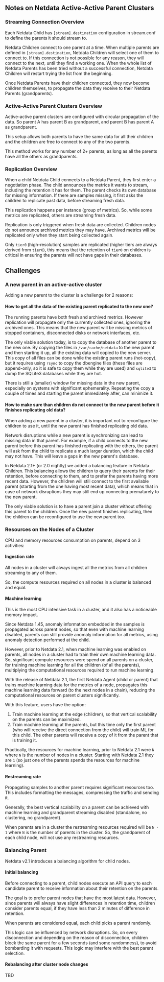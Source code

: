 ## Notes on Netdata Active-Active Parent Clusters

### Streaming Connection Overview

Each Netdata Child has `[stream].destination` configuration in stream.conf to define the parents it should stream to.

Netdata Children connect to one parent at a time. When multiple parents are defined in `[stream].destination`, Netdata Children will select one of them to connect to. If this connection is not possible for any reason, they will connect to the next, until they find a working one. When the whole list of Netdata Parents has been tried without a successful connection, Netdata Children will restart trying the list from the beginning.

Once Netdata Parents have their children connected, they now become children themselves, to propagate the data they receive to their Netdata Parents (grandparents).

### Active-Active Parent Clusters Overview

Active-active parent clusters are configured with circular propagation of the data. So parent A has parent B as grandparent, and parent B has parent A as grandparent.

This setup allows both parents to have the same data for all their children and the children are free to connect to any of the two parents.

This method works for any number of 2+ parents, as long as all the parents have all the others as grandparents.

### Replication Overview

When a child Netdata Child connects to a Netdata Parent, they first enter a negotiation phase. The child announces the metrics it wants to stream, including the retention it has for them. The parent checks its own database for missing information. If there are samples missing, it first asks the children to replicate past data, before streaming fresh data.

This replication happens per instance (group of metrics). So, while some metrics are replicated, others are streaming fresh data.

Replication is only triggered when fresh data are collected. Children nodes do not announce archived metrics they may have. Archived metrics will be replicated only when they start being collected again.

Only `tier0` (high-resolution) samples are replicated (higher tiers are always derived from `tier0`), this means that the retention of `tier0` on children is critical in ensuring the parents will not have gaps in their databases.

## Challenges

### A new parent in an active-active cluster

Adding a new parent to the cluster is a challenge for 2 reasons:

#### How to get all the data of the existing parent replicated to the new one?

The running parents have both fresh and archived metrics. However replication will propagate only the currently collected ones, ignoring the archived ones. This means that the new parent will be missing metrics of stopped containers, disconnected disks or network interfaces, etc.

The only viable solution today, is to copy the database of another parent to the new one. By copying the files in `/var/cache/netdata` to the new parent and then starting it up, all the existing data will copied to the new server. This copy of all files can be done while the existing parent runs (hot-copy), but it requires using `rsync` to copy the dbengine files (these files are append-only, so it is safe to copy them while they are used) and `sqlite3` to dump the SQLite3 databases while they are hot.

There is still a (smaller) window for missing data in the new parent, especially on systems with significant ephemerality. Repeating the copy a couple of times and starting the parent immediately after, can minimize it.

####  How to make sure than children do not connect to the new parent before it finishes replicating old data?

When adding a new parent in a cluster, it is important not to reconfigure the children to use it, until the new parent has finished replicating old data.

Network disruptions while a new parent is synchronizing can lead to missing data in that parent. For example, if a child connects to the new parent before this parent has finished replicating with the others, the parent will ask from the child to replicate a much larger duration, which the child may not have. This will leave a gaps in the new parent's database.

In Netdata 2.1+ (or 2.0 nightly) we added a balancing feature in Netdata Children. This balancing allows the children to query their parents for their retention, before connecting to them, and to prefer the parents having more recent data. However, the children will still connect to the first available parent (starting from the one having most recent data), which means that in case of network disruptions they may still end up connecting prematurely to the new parent.

The only viable solution is to have a parent join a cluster without offering this parent to the children. Once the new parent finishes replicating, then the children can be reconfigured to use the new parent too.

### Resources on the Nodes of a Cluster

CPU and memory resources consumption on parents, depend on 3 activities:

#### Ingestion rate

All nodes in a cluster will always ingest all the metrics from all children streaming to any of them.

So, the compute resources required on all nodes in a cluster is balanced and equal.

#### **Machine learning**

This is the most CPU intensive task in a cluster, and it also has a noticeable memory impact.

Since Netdata 1.45, anomaly information embedded in the samples is propagated across parent nodes, so that even with machine learning disabled, parents can still provide anomaly information for all metrics, using anomaly detection performed at the child.

However, prior to Netdata 2.1, when machine learning was enabled on parents, all nodes in a cluster had to train their own machine learning data. So, significant compute resources were spend on all parents on a cluster, for training machine learning for all the children (of all the parents), multiplying the computational resources required to run machine learning.

With the release of Netdata 2.1, the first Netdata Agent (child or parent) that trains machine learning data for the metrics of a node, propagates this machine learning data forward (to the next nodes in a chain), reducing the computational resources on parent clusters significantly.

With this feature, users have the option:

1. Train machine learning at the edge (children), so that vertical scalability on the parents can be maximized.
2. Train machine learning at the parents, but this time only the first parent (who will receive the direct connection from the child) will train ML for this child. The other parents will receive a copy of it from the parent that is training it.

Practically, the resources for machine learning, prior to Netdata 2.1 were `N` where `N` is the number of nodes in a cluster. Starting with Netdata 2.1 they are `1` (so just one of the parents spends the resources for machine learning).

#### Restreaming rate

Propagating samples to another parent requires significant resources too. This includes formatting the messages, compressing the traffic and sending it.

Generally, the best vertical scalability on a parent can be achieved with machine learning and grandparent streaming disabled (standalone, no clustering, no grandparent).

When parents are in a cluster the restreaming resources required will be `N - 1` where `N` is the number of parents in the cluster. So, the grandparent of each child node, will not use any restreaming resources.

### Balancing Parent

Netdata v2.1 introduces a balancing algorithm for child nodes.

#### Initial balancing

Before connecting to a parent, child nodes execute an API query to each candidate parent to receive information about their retention on the parents.

The goal is to prefer parent nodes that have the most latest data. However, since parents will always have slight differences in retention time, children consider parents equal, if they have less than 2 minutes of difference in retention.

When parents are considered equal, each child picks a parent randomly.

This logic can be influenced by network disruptions. So, on every disconnection and depending on the reason of disconnection, children block the same parent for a few seconds (and some randomness), to avoid bombarding it with requests. This logic may interfere with the best parent selection.

#### Rebalancing after cluster node changes

TBD
